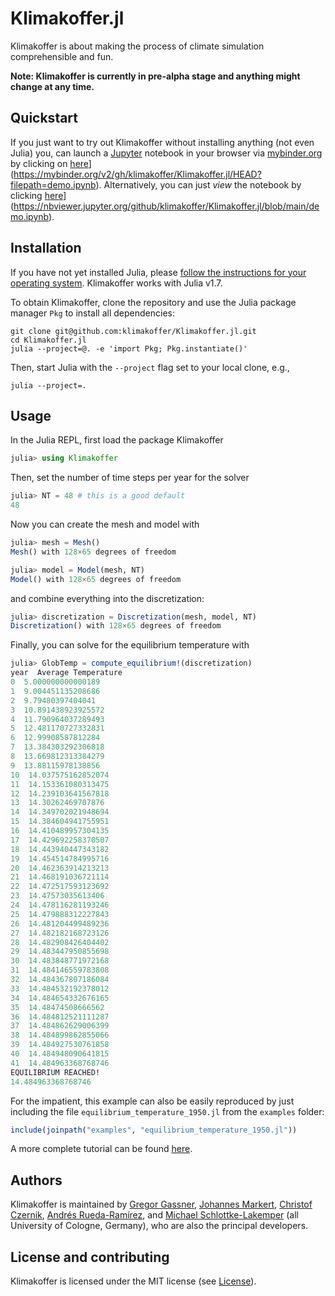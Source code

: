 # Klimakoffer.jl

Klimakoffer is about making the process of climate simulation comprehensible and fun.

**Note: Klimakoffer is currently in pre-alpha stage and anything might change at any time.**

## Quickstart

If you just want to try out Klimakoffer without installing anything (not even
Julia) you, can launch a [Jupyter](https://jupyter.org/) notebook in your
browser via [mybinder.org](https://mybinder.org/) by clicking on [here](https://mybinder.org/badge_logo.svg)](https://mybinder.org/v2/gh/klimakoffer/Klimakoffer.jl/HEAD?filepath=demo.ipynb).
Alternatively, you can just *view* the notebook by clicking [here](https://raw.githubusercontent.com/jupyter/design/master/logos/Badges/nbviewer_badge.svg)](https://nbviewer.jupyter.org/github/klimakoffer/Klimakoffer.jl/blob/main/demo.ipynb).

## Installation
If you have not yet installed Julia, please
[follow the instructions for your operating system](https://julialang.org/downloads/platform/).
Klimakoffer works with Julia v1.7.

To obtain Klimakoffer, clone the repository and use the Julia package manager
`Pkg` to install all dependencies:
```shell
git clone git@github.com:klimakoffer/Klimakoffer.jl.git
cd Klimakoffer.jl
julia --project=@. -e 'import Pkg; Pkg.instantiate()'
```
Then, start Julia with the `--project` flag set to your local clone, e.g.,
```shell
julia --project=.
```

## Usage
In the Julia REPL, first load the package Klimakoffer
```julia
julia> using Klimakoffer
```
Then, set the number of time steps per year for the solver
```julia
julia> NT = 48 # this is a good default
48
```
Now you can create the mesh and model with
```julia
julia> mesh = Mesh()
Mesh() with 128×65 degrees of freedom

julia> model = Model(mesh, NT)
Model() with 128×65 degrees of freedom
```
and combine everything into the discretization:
```julia
julia> discretization = Discretization(mesh, model, NT)
Discretization() with 128×65 degrees of freedom
```
Finally, you can solve for the equilibrium temperature with
```julia
julia> GlobTemp = compute_equilibrium!(discretization)
year  Average Temperature
0  5.000000000000189
1  9.004451135208686
2  9.79480397404041
3  10.891438923925572
4  11.790964037289493
5  12.481170727332831
6  12.99908587812284
7  13.384303292306818
8  13.669812313384279
9  13.88115978138856
10  14.037575162852074
11  14.153361080313475
12  14.239103641567818
13  14.30262469707876
14  14.349702021948694
15  14.384604941755951
16  14.410489957304135
17  14.429692258370507
18  14.443940447343182
19  14.454514784995716
20  14.462363914213213
21  14.468191036721114
22  14.472517593123692
23  14.47573035613406
24  14.478116281193246
25  14.479888312227843
26  14.481204499489236
27  14.482182168723126
28  14.482908426404402
29  14.483447950855698
30  14.483848771972168
31  14.484146559783808
32  14.484367807186084
33  14.484532192378012
34  14.484654332676165
35  14.48474508666562
36  14.484812521111287
37  14.484862629006399
38  14.484899862855066
39  14.484927530761858
40  14.484948090641815
41  14.484963368768746
EQUILIBRIUM REACHED!
14.484963368768746
```

For the impatient, this example can also be easily reproduced by just including
the file `equilibrium_temperature_1950.jl` from the `examples` folder:
```julia
include(joinpath("examples", "equilibrium_temperature_1950.jl"))
```
A more complete tutorial can be found [here](https://nbviewer.org/urls/gist.githubusercontent.com/jmark/bd7d5b8ba88d1915e966c417b61d0637/raw/klimakoffer.ipynb).

## Authors
Klimakoffer is maintained by
[Gregor Gassner](https://www.mi.uni-koeln.de/NumSim/gassner),
[Johannes Markert](https://www.mi.uni-koeln.de/NumSim/markert),
[Christof Czernik](https://www.mi.uni-koeln.de/NumSim/christof-czernik),
[Andrés Rueda-Ramírez](https://www.mi.uni-koeln.de/NumSim/dr-andres-rueda-ramirez),
and
[Michael Schlottke-Lakemper](https://www.mi.uni-koeln.de/NumSim/schlottke-lakemper)
(all University of Cologne, Germany),
who are also the principal developers.

## License and contributing
Klimakoffer is licensed under the MIT license (see [License](@ref)).
